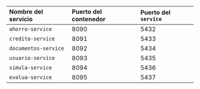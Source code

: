 | Nombre del servicio  | Puerto del contenedor | Puerto del `service` |
|:---------------------|:----------------------|:---------------------|
| `ahorro-service`     | 8090                  | 5432                 |
| `credito-service`    | 8091                  | 5433                 |
| `documentos-service` | 8092                  | 5434                 |
| `usuario-service`    | 8093                  | 5435                 |
| `simula-service`     | 8094                  | 5436                 |
| `evalua-service`     | 8095                  | 5437                 |